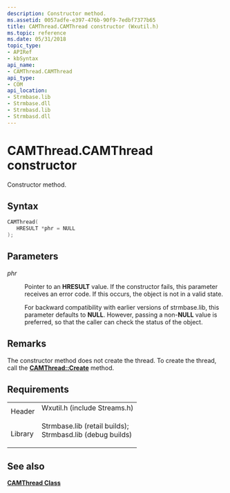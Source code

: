 ```yaml
---
description: Constructor method.
ms.assetid: 0057adfe-e397-476b-90f9-7edbf7377b65
title: CAMThread.CAMThread constructor (Wxutil.h)
ms.topic: reference
ms.date: 05/31/2018
topic_type: 
- APIRef
- kbSyntax
api_name: 
- CAMThread.CAMThread
api_type: 
- COM
api_location: 
- Strmbase.lib
- Strmbase.dll
- Strmbasd.lib
- Strmbasd.dll
---
```


# CAMThread.CAMThread constructor

Constructor method.

## Syntax


```C++
CAMThread(
   HRESULT *phr = NULL
);
```



## Parameters

<dl> <dt>

*phr* 
</dt> <dd>

Pointer to an **HRESULT** value. If the constructor fails, this parameter receives an error code. If this occurs, the object is not in a valid state.

For backward compatibility with earlier versions of strmbase.lib, this parameter defaults to **NULL**. However, passing a non-**NULL** value is preferred, so that the caller can check the status of the object.

</dd> </dl>

## Remarks

The constructor method does not create the thread. To create the thread, call the [**CAMThread::Create**](camthread-create.md) method.

## Requirements



|                    |                                                                                                                                                                                            |
|--------------------|--------------------------------------------------------------------------------------------------------------------------------------------------------------------------------------------|
| Header<br/>  | <dl> <dt>Wxutil.h (include Streams.h)</dt> </dl>                                                                                    |
| Library<br/> | <dl> <dt>Strmbase.lib (retail builds); </dt> <dt>Strmbasd.lib (debug builds)</dt> </dl> |



## See also

<dl> <dt>

[**CAMThread Class**](camthread.md)
</dt> </dl>

 

 




